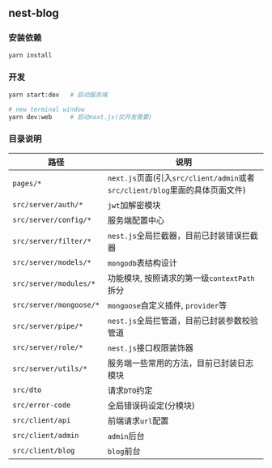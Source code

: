 ## nest-blog

### 安装依赖

```bash
yarn install
```

### 开发

```bash
yarn start:dev   # 启动服务端

# new terminal window
yarn dev:web     # 启动next.js(仅开发需要)
```

### 目录说明

| 路径                    | 说明                                                         |
| ----------------------- | ------------------------------------------------------------ |
| `pages/*`               | `next.js`页面(引入`src/client/admin`或者`src/client/blog`里面的具体页面文件) |
| `src/server/auth/*`     | `jwt`加解密模块                                              |
| `src/server/config/*`   | 服务端配置中心                                               |
| `src/server/filter/*`   | `nest.js`全局拦截器，目前已封装错误拦截器                    |
| `src/server/models/*`   | `mongodb`表结构设计                                          |
| `src/server/modules/*`  | 功能模块, 按照请求的第一级`contextPath`拆分                  |
| `src/server/mongoose/*` | `mongoose`自定义插件, `provider`等                           |
| `src/server/pipe/*`     | `nest.js`全局拦管道，目前已封装参数校验管道                  |
| `src/server/role/*`     | `nest.js`接口权限装饰器                                      |
| `src/server/utils/*`    | 服务端一些常用的方法，目前已封装日志模块                     |
| `src/dto`               | 请求`DTO`约定                                                |
| `src/error-code`        | 全局错误码设定(分模块)                                       |
| `src/client/api`        | 前端请求`url`配置                                            |
| `src/client/admin`      | `admin`后台                                                  |
| `src/client/blog`       | `blog`前台                                                   |

